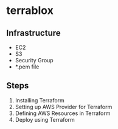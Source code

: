 # terrablox

## Infrastructure
* EC2
* S3
* Security Group
* *.pem file


## Steps
1. Installing Terraform
2. Setting up AWS Provider for Terraform
3. Defining AWS Resources in Terraform
4. Deploy using Terraform